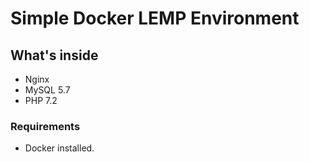 # Simple Docker LEMP Environment

## What's inside
- Nginx
- MySQL 5.7
- PHP 7.2

### Requirements
- Docker installed.
